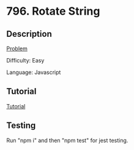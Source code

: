 # 796. Rotate String

## Description

[Problem](https://leetcode.com/problems/rotate-string/)

Difficulty: Easy

Language: Javascript

## Tutorial

[Tutorial](https://youtu.be/Db-VFFH56gw)

## Testing

Run "npm i" and then "npm test" for jest testing.
